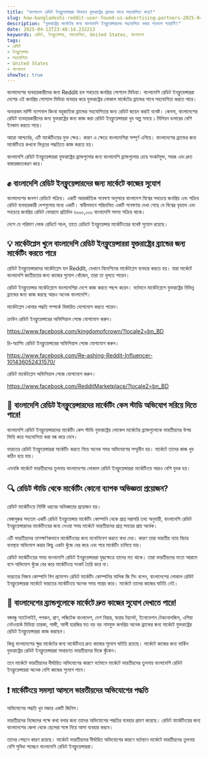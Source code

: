 ```yaml
---
title: "বাংলাদেশ রেডিট ইনফ্লুয়েন্সাররা কিভাবে যুক্তরাষ্ট্রের ব্রান্ডের সাথে সহযোগিতা করে?"
slug: how-bangladeshi-reddit-user-found-us-advertising-partners-2025-04-12
description: "যুক্তরাষ্ট্রের মার্কেটের জন্য বাংলাদেশি ইনফ্লুয়েন্সারদের সহযোগিতা করার শতভাগ গ্যারান্টি!"
date: 2025-04-12T23:48:14.232213
keywords: রেডিট, ইনফ্লুয়েন্সার, সহযোগিতা, United States, বাংলাদেশ
tags:
- রেডিট
- ইনফ্লুয়েন্সার
- সহযোগিতা
- United States
- বাংলাদেশ
showToc: true
---
```


বাংলাদেশের ব্যবহারকারীদের জন্য Reddit হল সবচেয়ে জনপ্রিয় সোশ্যাল মিডিয়া। বাংলাদেশি রেডিট ইনফ্লুয়েন্সাররা দেশের এই জনপ্রিয় সোশ্যাল মিডিয়া ব্যবহার করে যুক্তরাষ্ট্রের লোকাল মার্কেটের ব্র্যান্ডের সাথে সহযোগিতা করতে পারে।

অন্যরকম মাল্টি ন্যাশনাল কিংবা বহুজাতিক ব্র্যান্ডের সহযোগিতার জন্য রেডিট জয়েন করাই যথেষ্ট। কেননা, বাংলাদেশের রেডিট ব্যবহারকারীদের জন্য যুক্তরাষ্ট্রের জন্য কাজ করা রেডিট ইনফ্লুয়েন্সাররা খুব অল্প সময়ে ১ মিলিয়ন ডলারের বেশি ইনকাম করতে পারে।

আরো আশ্চর্যের, এটি মার্কেটিংয়ের মুক্ত ক্ষেত্র। কারণ এ ক্ষেত্রে বাংলাদেশিরা সম্পূর্ণ এগিয়ে। বাংলাদেশের ব্র্যান্ডের জন্য মার্কেটিংয়ে কখনো ভিন্নতর পদ্ধতিতে কাজ করতে হয়।

বাংলাদেশি রেডিট ইনফ্লুয়েন্সাররা যুক্তরাষ্ট্রের ব্র্যান্ডগুলোর জন্য বাংলাদেশি ব্র্যান্ডগুলোর চেয়ে সংকটমুক্ত, সহজ এবং দ্রুত বাজারজাতকরণ করে।


## ✊ বাংলাদেশি রেডিট ইনফ্লুয়েন্সারদের জন্য মার্কেটে কাজের সুযোগ

বাংলাদেশের জনগণ রেডিটে সক্রিয়। একটি আন্তর্জাতিক গবেষণা অনুসারে বাংলাদেশ বিশ্বের সবচেয়ে জনপ্রিয় এবং সক্রিয় রেডিট ব্যবহারকারী দেশগুলোর মধ্যে একটি। স্বাধীনভাবে পরিচালিত একটি গবেষণায় দেখা গেছে যে বিশ্বের বৃহত্তম এবং সবচেয়ে জনপ্রিয় রেডিট ফোরামে প্রতিদিন ৬০০০,০০০ বাংলাদেশি সদস্য সক্রিয় থাকে।

দেশে যে পরিমাণ লোক রেডিটে সচল, তাতে রেডিটে ইনফ্লুয়েন্সার মার্কেটিংয়ের যথেষ্ট সুযোগ রয়েছে।


## 💡 মার্কেটপ্লেস খুলে বাংলাদেশি রেডিট ইনফ্লুয়েন্সাররা যুক্তরাষ্ট্রের ব্র্যান্ডের জন্য মার্কেটিং করতে পারে

রেডিট ইনফ্লুয়েন্সারদের মার্কেটপ্লেস হল ReddIt, যেখানে বিদেশিদের মার্কেটপ্লেস ব্যবহার করতে হয়। যারা মার্কেটে বাংলাদেশি জাতীয়তার জন্য কাজের সুযোগ খোঁজেন, তারা তা খুলতে পারেন।

রেডিট ইনফ্লুয়েন্সার মার্কেটপ্লেসে বাংলাদেশিরা দেশে কাজ করতে পছন্দ করেন। বর্তমানে মার্কেটপ্লেসে যুক্তরাষ্ট্রের বিভিন্ন ব্র্যান্ডের জন্য কাজ করছে আরও অনেক বাংলাদেশি।

মার্কেটপ্লেস খোলার পদ্ধতি সম্পর্কে বিস্তারিত যোগাযোগ করতে পারেন।

ক্রাউন রেডিট ইনফ্লুয়েন্সারের অফিসিয়াল পেজে যোগাযোগ করুন।

https://www.facebook.com/kingdomofcrown/?locale2=bn_BD

রি-অ্যাশিং রেডিট ইনফ্লুয়েন্সারের অফিসিয়াল পেজে যোগাযোগ করুন।

https://www.facebook.com/Re-ashing-Reddit-Influencer-101436052431570/

রেডিট মার্কেটপ্লেস অফিসিয়াল পেজে যোগাযোগ করুন।

https://www.facebook.com/RedditMarketplace/?locale2=bn_BD


## 📄 বাংলাদেশি রেডিট ইনফ্লুয়েন্সারদের মার্কেটিং কেস স্টাডি অভিযোগ সরিয়ে দিতে পারে!

বাংলাদেশি রেডিট ইনফ্লুয়েন্সারদের মার্কেটিং কেস স্টাডি যুক্তরাষ্ট্রের লোকেল মার্কেটের ব্র্যান্ডগুলোকে ভারতীয়দের উপর ভিত্তি করে সহযোগিতা করা বন্ধ করে দেবে।

ভারতের রেডিট ইনফ্লুয়েন্সাররা মার্কেটিং করতে গিয়ে অনেক সময় অভিযোগের সম্মুখীন হয়। মার্কেটে তাদের কাজ খুব কঠিন হয়ে যায়।

এমনকি মার্কেটে ভারতীয়দের তুলনায় বাংলাদেশের লোকাল রেডিট ইনফ্লুয়েন্সাররা মার্কেটিংয়ে আরও বেশি যুবক হয়। 


## 🔍 রেডিট স্টাডি থেকে মার্কেটিং কোনো ব্যাপক অভিজ্ঞতা প্রয়োজন?

রেডিট মার্কেটিংয়ে নির্দিষ্ট ধরনের অভিজ্ঞতার প্রয়োজন হয়।

বেঙ্গালুরুর সদ্যতম একটি রেডিট ইনফ্লুয়েন্সার মার্কেটিং কোম্পানি থেকে প্রাপ্ত সরাসরি তথ্য অনুযায়ী, বাংলাদেশি রেডিট ইনফ্লুয়েন্সারদের মার্কেটিংয়ের জন্য নেওয়া সময় মার্কেটে ভারতীয়দের প্রাপ্ত সময়ের প্রায় অর্ধেক।

এটি ভারতীয়দের তাত্ক্ষণিকভাবে মার্কেটিংয়ের জন্য মনোনিবেশ করতে বাধা দেয়। কারণ তারা ভারতীয় ন্যায় বিচার ব্যবস্থায় অভিযোগ করার কিছু একটা খুঁজে বের করে এবং পরে মার্কেটিং চালিয়ে যায়।

রেডিট মার্কেটিংয়ের সময় বাংলাদেশি রেডিট ইনফ্লুয়েন্সাররা যুদ্ধক্ষেত্রে তাদের মত থাকে। তারা ভারতীয়দের মতো আরামে বসে অভিযোগ খুঁজে বের করে মার্কেটিংয়ে সংকট তৈরি করে না।

ভারতের নিজস্ব কোম্পানি বিগ প্রমোশন রেডিট মার্কেটিং কোম্পানির মালিক জি সিং বলেন, বাংলাদেশের লোকাল রেডিট ইনফ্লুয়েন্সাররা মার্কেটে ভারতের মার্কেটিংয়ে অনেক সময় সাশ্রয় করে। মার্কেটে তাদের কাজের ঘাটতি নেই।


## 📣 বাংলাদেশের ব্র্যান্ডগুলোকে মার্কেটে দ্রুত কাজের সুযোগ দেখাতে পারে!

বঙ্গবন্ধু স্যাটেলাইট, পপকন, প্রাণ, লজিটেক বাংলাদেশ, দেশ বিয়ার, স্কয়ার টয়লেট, ইনোভেশন টেকনোলজিস, এশিয়া নেটওয়ার্ক মিডিয়া তারকা, গাজী, আলী হারজির মত বড় বড় নামযুক্ত জনপ্রিয় অনেক ব্র্যান্ডের জন্য মার্কেটে যুক্তরাষ্ট্রের রেডিট ইনফ্লুয়েন্সাররা কাজ করছেন।

কিন্তু বাংলাদেশের ক্ষুদ্র মার্কেটের জন্য মার্কেটিংয়ে দ্রুত কাজের সুযোগ ঘাটতি রয়েছে। মার্কেটে কাজের জন্য মার্কিন যুক্তরাষ্ট্রের রেডিট ইনফ্লুয়েন্সাররা সাধারণত ভারতীয়দের দিকে ঝুঁকেন।

তবে মার্কেটে ভারতীয়দের দীর্ঘায়িত অভিযোগের কারণে বর্তমানে মার্কেটে ভারতীয়দের তুলনায় বাংলাদেশি রেডিট ইনফ্লুয়েন্সাররা অনেক বেশি কাজের সুযোগ পাবে।


## ❗ মার্কেটিংয়ে সমস্যা আসলে ভারতীয়দের অভিযোগের পদ্ধতি

অভিযোগের পদ্ধতি খুব মজার একটি জিনিস।

ভারতীয়দের নিজেদের পক্ষে কথা বলার জন্য তাদের অভিযোগের পদ্ধতির ব্যবহার প্রমাণ করেছে। রেডিট মার্কেটিংয়ের জন্য বাংলাদেশের জেলা থেকে ছেলেরা সঙ্গে নিয়ে আসা ব্যবহার করবে।

তাদের পেছনে কারণ রয়েছে। মার্কেটে ভারতীয়দের দীর্ঘায়িত অভিযোগের কারণে বর্তমানে মার্কেটে ভারতীয়দের তুলনায় বেশি সুবিধা পাচ্ছেন বাংলাদেশি রেডিট ইনফ্লুয়েন্সাররা।